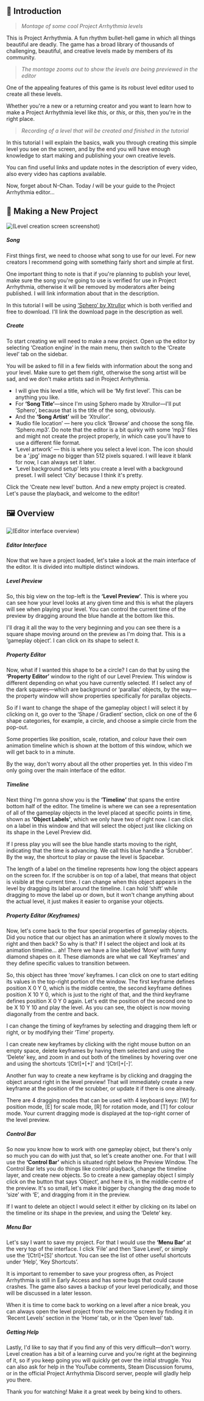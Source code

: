 ## 👋 Introduction
> *Montage of some cool Project Arrhythmia levels*

This is Project Arrhythmia. A fun rhythm bullet-hell game in which all things beautiful are deadly. The game has a broad library of thousands of challenging, beautiful, and creative levels made by members of its community.
> *The montage zooms out to show the levels are being previewed in the editor*

One of the appealing features of this game is its robust level editor used to create all these levels.

Whether you're a new or a returning creator and you want to learn how to make a Project Arrhythmia level like *this*, or *this*, or *this*, then you're in the right place.
> *Recording of a level that will be created and finished in the tutorial*

In this tutorial I will explain the basics, walk you through creating this simple level you see on the screen, and by the end you will have enough knowledge to start making and publishing your own creative levels.

You can find useful links and update notes in the description of every video, also every video has captions available.

Now, forget about N-Chan. Today *I* will be your guide to the Project Arrhythmia editor...

## 🚧 Making a New Project
![(Level creation screen screenshot)](assets/welcome-create-level.png)<br>
##### Song
First things first, we need to choose what song to use for our level. For new creators I recommend going with something fairly short and simple at first.

One important thing to note is that if you're planning to publish your level, make sure the song you're going to use is verified for use in Project Arrhythmia, otherwise it will be removed by moderators after being published. I will link information about that in the description.

In this tutorial I will be using [‘Sphero’ by Xtrullor](https://www.newgrounds.com/audio/listen/612751) which is both verified and free to download. I'll link the download page in the description as well.

##### Create
To start creating we will need to make a new project. Open up the editor by selecting ‘Creation engine’ in the main menu, then switch to the ‘Create level’ tab on the sidebar.

You will be asked to fill in a few fields with information about the song and your level. Make sure to get them right, otherwise the song artist will be sad, and we don't make artists sad in Project Arrhythmia.
* I will give this level a title, which will be ‘My first level’. This can be anything you like.
* For **‘Song Title’**—since I'm using Sphero made by Xtrullor—I'll put ‘Sphero’, because that is the title of the song, obviously.
* And the **‘Song Artist’** will be ‘Xtrullor’.
* ‘Audio file location’ — here you click ‘Browse’ and choose the song file. ‘Sphero.mp3’. Do note that the editor is a bit quirky with some ‘mp3’ files and might not create the project properly, in which case you'll have to use a different file format.
* ‘Level artwork’ — this is where you select a level icon. The icon should be a ‘.jpg’ image no bigger than 512 pixels squared. I will leave it blank for now, I can always set it later.
* ‘Level background setup’ lets you create a level with a background preset. I will select ‘City’ because I think it's pretty.

Click the ‘Create new level’ button. And a new empty project is created. Let's pause the playback, and welcome to the editor!

## 🖼 Overview
![(Editor interface overview)](assets/overview.png)<br>
##### Editor Interface
Now that we have a project loaded, let's take a look at the main interface of the editor. It is divided into multiple distinct windows.

##### Level Preview
So, this big view on the top-left is the **‘Level Preview’**. This is where you can see how your level looks at any given time and this is what the players will see when playing your level. You can control the current time of the preview by dragging around the blue handle at the bottom like this.

I'll drag it all the way to the very beginning and you can see there is a square shape moving around on the preview as I'm doing that. This is a ‘gameplay object’. I can click on its shape to select it.

##### Property Editor
Now, what if I wanted this shape to be a circle? I can do that by using the **‘Property Editor’** window to the right of our Level Preview. This window is different depending on what you have currently selected. If I select any of the dark squares—which are background or ‘parallax’ objects, by the way—the property window will show properties specifically for parallax objects.

So if I want to change the shape of the gameplay object I will select it by clicking on it, go over to the ‘Shape / Gradient’ section, click on one of the 6 shape categories, for example, a circle, and choose a simple circle from the pop-out.

Some properties like position, scale, rotation, and colour have their own animation timeline which is shown at the bottom of this window, which we will get back to in a minute.

By the way, don't worry about all the other properties yet. In this video I'm only going over the main interface of the editor.

##### Timeline
Next thing I'm gonna show you is the **‘Timeline’** that spans the entire bottom half of the editor. The timeline is where we can see a representation of all of the gameplay objects in the level placed at specific points in time, shown as **‘Object Labels’**, which we only have two of right now. I can click on a label in this window and that will select the object just like clicking on its shape in the Level Preview did.

If I press play you will see the blue handle starts moving to the right, indicating that the time is advancing. We call this blue handle a ‘Scrubber’. By the way, the shortcut to play or pause the level is Spacebar.

The length of a label on the timeline represents how long the object appears on the screen for. If the scrubber is on top of a label, that means that object is visible at the current time. I can change when this object appears in the level by dragging its label around the timeline.
I can hold ‘shift’ while dragging to move the label up or down, but it won't change anything about the actual level, it just makes it easier to organise your objects.

##### Property Editor (Keyframes)
Now, let's come back to the four special properties of gameplay objects. Did you notice that our object has an animation where it slowly moves to the right and then back? So why is that? If I select the object and look at its animation timeline... ah! There we have a line labelled ‘Move’ with funny diamond shapes on it. These diamonds are what we call ‘Keyframes’ and they define specific values to transition between.

So, this object has three ‘move’ keyframes. I can click on one to start editing its values in the top-right portion of the window. The first keyframe defines position X 0 Y 0, which is the middle centre, the second keyframe defines position X 10 Y 0, which is just to the right of that, and the third keyframe defines position X 0 Y 0 again. Let's edit the position of the second one to be X 10 Y 10 and play the level. As you can see, the object is now moving diagonally from the centre and back.

I can change the timing of keyframes by selecting and dragging them left or right, or by modifying their ‘Time’ property.

I can create new keyframes by clicking with the right mouse button on an empty space, delete keyframes by having them selected and using the ‘Delete’ key, and zoom in and out both of the timelines by hovering over one and using the shortcuts ‘\[Ctrl\]+\[+\]’ and ‘\[Ctrl\]+\[-\]’.

Another fun way to create a new keyframe is by clicking and dragging the object around right in the level preview! That will immediately create a new keyframe at the position of the scrubber, or update it if there is one already.

There are 4 dragging modes that can be used with 4 keyboard keys: \[W\] for position mode, \[E\] for scale mode, \[R\] for rotation mode, and \[T\] for colour mode. Your current dragging mode is displayed at the top-right corner of the level preview.

##### Control Bar
So now you know how to work with one gameplay object, but there's only so much you can do with just that, so let's create another one. For that I will use the **‘Control Bar’** which is situated right below the Preview Window. The Control Bar lets you do things like control playback, change the timeline layer, and create new objects. So to create a new gameplay object I simply click on the button that says ‘Object’, and here it is, in the middle-centre of the preview. It's so small, let's make it bigger by changing the drag mode to ‘size’ with ‘E’, and dragging from it in the preview.

If I want to delete an object I would select it either by clicking on its label on the timeline or its shape in the preview, and using the ‘Delete’ key.

##### Menu Bar
Let's say I want to save my project. For that I would use the **‘Menu Bar’** at the very top of the interface. I click ‘File’ and then ‘Save Level’, or simply use the ‘\[Ctrl\]+\[S\]’ shortcut. You can see the list of other useful shortcuts under ‘Help’, ‘Key Shortcuts’.

It is important to remember to save your progress often, as Project Arrhythmia is still in Early Access and has some bugs that could cause crashes.
The game also saves a backup of your level periodically, and those will be discussed in a later lesson.

When it is time to come back to working on a level after a nice break, you can always open the level project from the welcome screen by finding it in ‘Recent Levels’ section in the ‘Home’ tab, or in the ‘Open level’ tab.

##### Getting Help
Lastly, I'd like to say that if you find any of this very difficult—don't worry. Level creation has a bit of a learning curve and you're right at the beginning of it, so if you keep going you will quickly get over the initial struggle. You can also ask for help in the YouTube comments, Steam Discussion forums, or in the official Project Arrhythmia Discord server, people will gladly help you there.

Thank you for watching! Make it a great week by being kind to others.